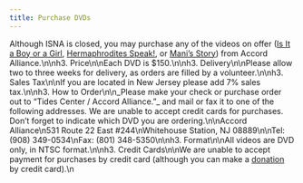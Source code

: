 ```yaml
---
title: Purchase DVDs
---
```


Although <span class="caps">ISNA</span> is closed, you may purchase any of the videos on offer ([Is It a Boy or a Girl][1], [Hermaphrodites Speak!][2], or [Mani&#8217;s Story][3]) from Accord Alliance.\n\nh3. Price\n\nEach <span class="caps">DVD</span> is $150.\n\nh3. Delivery\n\nPlease allow two to three weeks for delivery, as orders are filled by a volunteer.\n\nh3. Sales Tax\n\nIf you are located in New Jersey please add 7% sales tax.\n\nh3. How to Order\n\n\_Please make your check or purchase order out to &#8220;Tides Center / Accord Alliance.&#8221;\_ and mail or fax it to one of the following addresses. We are unable to accept credit cards for purchases. Don&#8217;t forget to indicate which <span class="caps">DVD</span> you are ordering.\n\nAccord Alliance\n531 Route 22 East #244\nWhitehouse Station, NJ 08889\n\nTel: (908) 349-0534\nFax: (801) 348-5350\n\nh3. Format\n\nAll videos are <span class="caps">DVD</span> only, in <span class="caps">NTSC</span> format.\n\nh3. Credit Cards\n\nWe are unable to accept payment for purchases by credit card (although you can make a [donation][4] by credit card).\n

 [1]: /videos/boy_or_girl
 [2]: /videos/hermaphrodites_speak
 [3]: /videos/mani
 [4]: /donate
